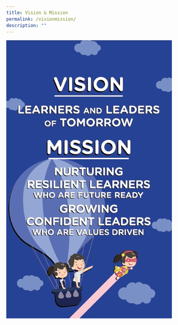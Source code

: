 ```yaml
---
title: Vision & Mission
permalink: /visionmission/
description: ""
---
```

![](/images/Annotation%202022-12-27%20141538.jpg)